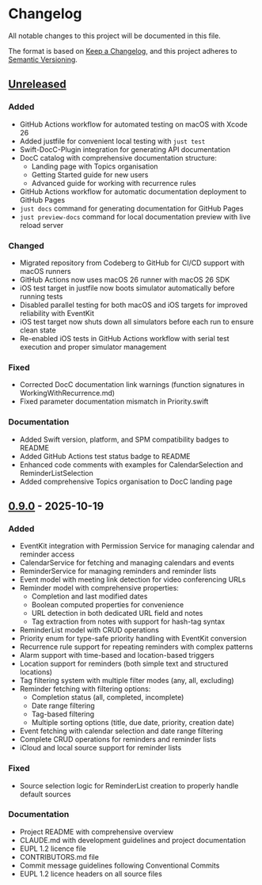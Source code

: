 # Changelog

All notable changes to this project will be documented in this file.

The format is based on [Keep a Changelog](https://keepachangelog.com/en/1.1.0/),
and this project adheres to [Semantic Versioning](https://semver.org/spec/v2.0.0.html).

## [Unreleased]

### Added
- GitHub Actions workflow for automated testing on macOS with Xcode 26
- Added justfile for convenient local testing with `just test`
- Swift-DocC-Plugin integration for generating API documentation
- DocC catalog with comprehensive documentation structure:
  - Landing page with Topics organisation
  - Getting Started guide for new users
  - Advanced guide for working with recurrence rules
- GitHub Actions workflow for automatic documentation deployment to GitHub Pages
- `just docs` command for generating documentation for GitHub Pages
- `just preview-docs` command for local documentation preview with live reload server

### Changed
- Migrated repository from Codeberg to GitHub for CI/CD support with macOS runners
- GitHub Actions now uses macOS 26 runner with macOS 26 SDK
- iOS test target in justfile now boots simulator automatically before running tests
- Disabled parallel testing for both macOS and iOS targets for improved reliability with EventKit
- iOS test target now shuts down all simulators before each run to ensure clean state
- Re-enabled iOS tests in GitHub Actions workflow with serial test execution and proper simulator management

### Fixed
- Corrected DocC documentation link warnings (function signatures in WorkingWithRecurrence.md)
- Fixed parameter documentation mismatch in Priority.swift

### Documentation
- Added Swift version, platform, and SPM compatibility badges to README
- Added GitHub Actions test status badge to README
- Enhanced code comments with examples for CalendarSelection and ReminderListSelection
- Added comprehensive Topics organisation to DocC landing page

## [0.9.0] - 2025-10-19

### Added

- EventKit integration with Permission Service for managing calendar and reminder access
- CalendarService for fetching and managing calendars and events
- ReminderService for managing reminders and reminder lists
- Event model with meeting link detection for video conferencing URLs
- Reminder model with comprehensive properties:
  - Completion and last modified dates
  - Boolean computed properties for convenience
  - URL detection in both dedicated URL field and notes
  - Tag extraction from notes with support for hash-tag syntax
- ReminderList model with CRUD operations
- Priority enum for type-safe priority handling with EventKit conversion
- Recurrence rule support for repeating reminders with complex patterns
- Alarm support with time-based and location-based triggers
- Location support for reminders (both simple text and structured locations)
- Tag filtering system with multiple filter modes (any, all, excluding)
- Reminder fetching with filtering options:
  - Completion status (all, completed, incomplete)
  - Date range filtering
  - Tag-based filtering
  - Multiple sorting options (title, due date, priority, creation date)
- Event fetching with calendar selection and date range filtering
- Complete CRUD operations for reminders and reminder lists
- iCloud and local source support for reminder lists

### Fixed

- Source selection logic for ReminderList creation to properly handle default sources

### Documentation

- Project README with comprehensive overview
- CLAUDE.md with development guidelines and project documentation
- EUPL 1.2 licence file
- CONTRIBUTORS.md file
- Commit message guidelines following Conventional Commits
- EUPL 1.2 licence headers on all source files

[unreleased]: https://github.com/oliverandrich/KinjoCore/compare/v0.9.0...HEAD
[0.9.0]: https://github.com/oliverandrich/KinjoCore/releases/tag/v0.9.0
